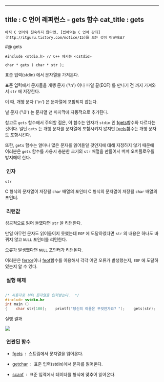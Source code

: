 ----------------
title : C 언어 레퍼런스 - gets 함수
cat_title :  gets
--------------



```warning
아직 C 언어와 친숙하지 않다면, [씹어먹는 C 언어 강좌](http://itguru.tistory.com/notice/15)를 보는 것이 어떻까요?

```

#@ gets

```info
#include <stdio.h> // C++ 에서는 <cstdio>

char * gets ( char * str );
```


표준 입력(stdin) 에서 문자열을 가져온다.

표준 입력에서 문자들을 개행 문자 ('\n') 이나 파일 끝(EOF) 를 만나기 전 까지 가져와서 `str` 에 저장한다.

이 때, 개행 문자 ('\n') 은 문자열에 포함되지 않는다.

널 문자 ('\0') 는 문자열 맨 마지막에 자동적으로 추가된다.

참고로 `gets` 함수에서 주의할 점은, 이 함수는 인자가 `stdin` 인 [fgets](http://itguru.tistory.com/38)함수와 다르다는 것이다. 일단 `gets` 는 개행 문자를 문자열에 포함시키지 않지만 [fgets](http://itguru.tistory.com/38)함수는 개행 문자도 포함시킨다.

또한, `gets` 함수는 얼마나 많은 문자를 읽어들일 것인지에 대해 지정하지 않기 때문에 여러분은 `gets` 함수를 사용시 충분한 크기의 `str` 배열을 만들어서 버퍼 오버플로우를 방지해야 한다.



###  인자




`str`

C 형식의 문자열이 저장될 `char` 배열의 포인터 C 형식의 문자열이 저장될 `char` 배열의 포인터.



###  리턴값




성공적으로 읽어 들였다면 `str` 을 리턴한다.

만일 아무런 문자도 읽어들이지 못했는데 `EOF` 에 도달하였다면 `str` 의 내용은 하나도 바뀌지 않고 `NULL` 포인터를 리턴한다.

오류가 발생했다면 `NULL` 포인터가 리턴된다.

여러분은 [ferror](http://itguru.tistory.com/52)이나 [feof](http://itguru.tistory.com/51)함수를 이용해서 각각 어떤 오류가 발생했는지, `EOF` 에 도달하였는지 알 수 있다.




###  실행 예제




```cpp

/* 사용자로 부터 문자열을 입력받는다.  */
#include <stdio.h>
int main ()
{    char str[100];    printf("당신의 이름은 무엇인가요? ");    gets(str);    printf("만나서 반가워요 %s 님 \n", str);    return 0;}
```

실행 결과


![](http://img1.daumcdn.net/thumb/R1920x0/?fname=http%3A%2F%2Fcfile29.uf.tistory.com%2Fimage%2F11671B284B698C0E2350EE)




###  연관된 함수





*  [fgets](http://itguru.tistory.com/38)  :  스트림에서 문자열을 읽어온다.

*  [getchar](http://itguru.tistory.com/44)  :  표준 입력(stdin)에서 문자를 읽어온다.

*  [scanf](http://itguru.tistory.com/36)  :  표준 입력에서 데이터를 형식에 맞추어 읽어온다.






